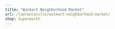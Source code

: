 ```yaml
---
title: "Walmart Neighborhood Market"
url: /lawrenceville/walmart-neighborhood-market/
shop: Supermarkt
---
```

